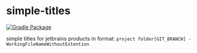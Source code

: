 # simple-titles
[![Gradle Package](https://github.com/beguy/simple-titles/actions/workflows/gradle-publish.yml/badge.svg)](https://github.com/beguy/simple-titles/actions/workflows/gradle-publish.yml)

simple titles for jetbrains products in format:
```project folder[GIT_BRANCH] - WorkingFileNameWithoutExtention``` 
